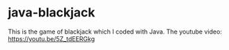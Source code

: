 # java-blackjack
This is the game of blackjack which I coded with Java.
The youtube video:
https://youtu.be/5Z_tdEERGkg
